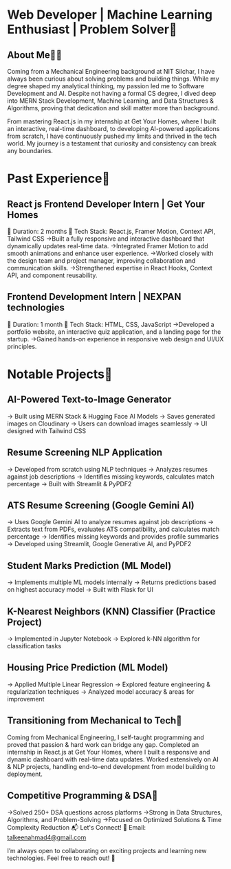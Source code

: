 # Web Developer | Machine Learning Enthusiast | Problem Solver🚀
## About Me👨‍💻 
Coming from a Mechanical Engineering background at NIT Silchar, I have always been curious about solving problems and building things. While my degree shaped my analytical thinking, my passion led me to Software Development and AI. Despite not having a formal CS degree, I dived deep into MERN Stack Development, Machine Learning, and Data Structures & Algorithms, proving that dedication and skill matter more than background.

From mastering React.js in my internship at Get Your Homes, where I built an interactive, real-time dashboard, to developing AI-powered applications from scratch, I have continuously pushed my limits and thrived in the tech world. My journey is a testament that curiosity and consistency can break any boundaries.

 # Past Experience💼
## React js Frontend Developer Intern | Get Your Homes
📅 Duration: 2 months
🔧 Tech Stack: React.js, Framer Motion, Context API, Tailwind CSS
→Built a fully responsive and interactive dashboard that dynamically updates real-time data.
→Integrated Framer Motion to add smooth animations and enhance user experience.
→Worked closely with the design team and project manager, improving collaboration and communication skills.
→Strengthened expertise in React Hooks, Context API, and component reusability.

## Frontend Development Intern | NEXPAN technologies
📅 Duration: 1 month
🔧 Tech Stack: HTML, CSS, JavaScript
→Developed a portfolio website, an interactive quiz application, and a landing page for the startup.
→Gained hands-on experience in responsive web design and UI/UX principles.

# Notable Projects🚀
## AI-Powered Text-to-Image Generator
→ Built using MERN Stack & Hugging Face AI Models
→ Saves generated images on Cloudinary
→ Users can download images seamlessly
→ UI designed with Tailwind CSS

## Resume Screening NLP Application
→ Developed from scratch using NLP techniques
→ Analyzes resumes against job descriptions
→ Identifies missing keywords, calculates match percentage
→ Built with Streamlit & PyPDF2

## ATS Resume Screening (Google Gemini AI)
→ Uses Google Gemini AI to analyze resumes against job descriptions
→ Extracts text from PDFs, evaluates ATS compatibility, and calculates match percentage
→ Identifies missing keywords and provides profile summaries
→ Developed using Streamlit, Google Generative AI, and PyPDF2

## Student Marks Prediction (ML Model)
→ Implements multiple ML models internally
→ Returns predictions based on highest accuracy model
→ Built with Flask for UI

## K-Nearest Neighbors (KNN) Classifier (Practice Project)
→ Implemented in Jupyter Notebook
→ Explored k-NN algorithm for classification tasks

## Housing Price Prediction (ML Model)
→ Applied Multiple Linear Regression
→ Explored feature engineering & regularization techniques
→ Analyzed model accuracy & areas for improvement

## Transitioning from Mechanical to Tech🎯
Coming from Mechanical Engineering, I self-taught programming and proved that passion & hard work can bridge any gap.
Completed an internship in React.js at Get Your Homes, where I built a responsive and dynamic dashboard with real-time data updates.
Worked extensively on AI & NLP projects, handling end-to-end development from model building to deployment.

## Competitive Programming & DSA📌
→Solved 250+ DSA questions across platforms
→Strong in Data Structures, Algorithms, and Problem-Solving
→Focused on Optimized Solutions & Time Complexity Reduction
📬 Let's Connect!
💌 Email: talkeenahmad4@gmail.com


I’m always open to collaborating on exciting projects and learning new technologies. Feel free to reach out! 🚀





<!---
TalkeenAhmadNomani/TalkeenAhmadNomani is a ✨ special ✨ repository because its `README.md` (this file) appears on your GitHub profile.
You can click the Preview link to take a look at your changes.
--->
